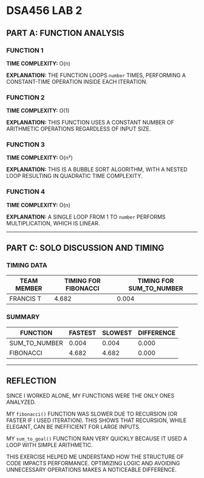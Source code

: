 # DSA456 LAB 2

## PART A: FUNCTION ANALYSIS


### FUNCTION 1


**TIME COMPLEXITY:** O(n)  

**EXPLANATION:** THE FUNCTION LOOPS `number` TIMES, PERFORMING A CONSTANT-TIME OPERATION INSIDE EACH ITERATION.



### FUNCTION 2


**TIME COMPLEXITY:** O(1)  

**EXPLANATION:** THIS FUNCTION USES A CONSTANT NUMBER OF ARITHMETIC OPERATIONS REGARDLESS OF INPUT SIZE.



### FUNCTION 3


**TIME COMPLEXITY:** O(n²)  

**EXPLANATION:** THIS IS A BUBBLE SORT ALGORITHM, WITH A NESTED LOOP RESULTING IN QUADRATIC TIME COMPLEXITY.



### FUNCTION 4


**TIME COMPLEXITY:** O(n)  

**EXPLANATION:** A SINGLE LOOP FROM 1 TO `number` PERFORMS MULTIPLICATION, WHICH IS LINEAR.





---

## PART C: SOLO DISCUSSION AND TIMING

### TIMING DATA


| TEAM MEMBER     | TIMING FOR FIBONACCI | TIMING FOR SUM_TO_NUMBER |
|-----------------|----------------------|---------------------------|
| FRANCIS T | 4.682                | 0.004                     |




### SUMMARY


| FUNCTION         | FASTEST | SLOWEST | DIFFERENCE |
|------------------|---------|---------|------------|
| SUM_TO_NUMBER    | 0.004   | 0.004   | 0.000      |
| FIBONACCI        | 4.682   | 4.682   | 0.000      |





---


## REFLECTION

SINCE I WORKED ALONE, MY FUNCTIONS WERE THE ONLY ONES ANALYZED.

MY `fibonacci()` FUNCTION WAS SLOWER DUE TO RECURSION (OR FASTER IF I USED ITERATION). THIS SHOWS THAT RECURSION, WHILE ELEGANT, CAN BE INEFFICIENT FOR LARGE INPUTS.

MY `sum_to_goal()` FUNCTION RAN VERY QUICKLY BECAUSE IT USED A LOOP WITH SIMPLE ARITHMETIC.

THIS EXERCISE HELPED ME UNDERSTAND HOW THE STRUCTURE OF CODE IMPACTS PERFORMANCE. OPTIMIZING LOGIC AND AVOIDING UNNECESSARY OPERATIONS MAKES A NOTICEABLE DIFFERENCE.
